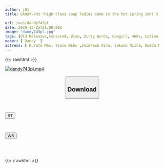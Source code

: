 ```yaml
---
author: j91
title: DANDY-743 "High class soap ladies came to the hot spring inn! 5 sluts who get excited by having their breasts rubbed by the male school students they met at the inn" VOL.1

url: /was/dandy743pl
date: 2020-12-25T21:00:00Z
image: "dandy743pl.jpg"
tags: [Old Releases,Censored, Blow, Dirty Words, Cowgirl, 4HR+, Lotion, Hot Spring	]
maker: [ Dandy  ]
actress: [ Kurata Mao, Tsuno Miho ,Shinkawa Aina, Sakuno Niina, Osada Megumi]
---
```



{{< rawhtml >}}

<div class="video" data-videoid="YOVkkWGVzaivPAe">
    <a href="javascript:;">
        <img src="/was/dandy743pl/dandy743pl.jpg" width="WIDTH" height="HEIGHT" alt="dandy743pl.mp4" loading="lazy">
    </a>
</div>

<script type="text/javascript" src="https://j91.asia/asset/on-demand-st.js"></script>

<br>
  <link rel="stylesheet" href="https://j91.asia/asset/bs5.css">
  
  <center>
  <button class="btn btn-primary" type="button" data-bs-toggle="collapse" data-bs-target=".multi-collapse" aria-expanded="false" aria-controls="multiCollapseExample1 multiCollapseExample2"><h2>Download</h2></button></center>
</p>
<div class="row">
  <div class="col">
    <div class="collapse multi-collapse" id="multiCollapseExample1">
      <div class="card card-body">
	      	      <br>
<div class="buttons">  
<p><a href="https://streamtape.to/v/YOVkkWGVzaivPAe" target="_blank"><button class="btn-hover color-3"><i class="fa fa-download"></i> ST</button></a></p></div>
    </div>
  </div>
</div>
  <div class="col">
    <div class="collapse multi-collapse" id="multiCollapseExample2">
      <div class="card card-body">
	      <br>
<div class="buttons">
<p><a href="https://wolfstream.tv/vs74cu97ydxx" target="_blank"><button class="btn-hover color-8"><i class="fa fa-download"></i> WS</button></a></p></div>
<br><br>
      </div>
    </div>
  </div>
</div>

{{< /rawhtml >}}